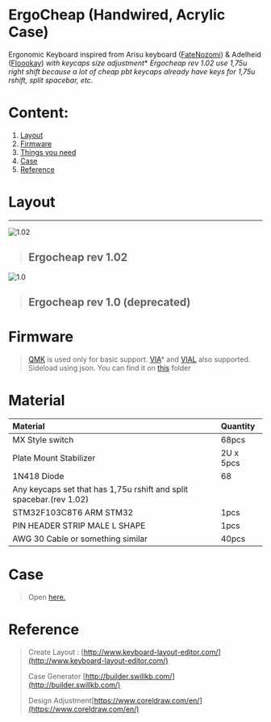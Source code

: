 # ErgoCheap \(Handwired, Acrylic Case\)

Ergonomic Keyboard inspired from Arisu keyboard ([FateNozomi](https://github.com/FateNozomi)) & Adelheid ([Floookay](https://github.com/floookay/adelheid)) _with keycaps size adjustment_*
*Ergocheap rev 1.02 use 1,75u right shift because a lot of cheap pbt keycaps already have keys for 1,75u rshift, split spacebar, etc.*


# Content:
1. [Layout](./#layout)
2. [Firmware](./#firmware)
3. [Things you need](./#MATERIAL)
4. [Case](./#CASE)
5. [Reference](./#REFERENCE)

# Layout
---
![1.02](https://raw.githubusercontent.com/xSteins/Mechanical-Keyboard/master/ErgoCheap/rev1.02.png)
> ## Ergocheap rev 1.02

![1.0](https://camo.githubusercontent.com/a2e29123e14f400ca0bab09a4678579adb562bd185ed83faa23b0399d9abfa59/68747470733a2f2f692e696d6775722e636f6d2f494933614259676c2e6a7067)
> ## Ergocheap rev 1.0 (deprecated)



# Firmware

> [QMK](https://qmk.fm/) is used only for basic support.
> [VIA](https://caniusevia.com/)* and [VIAL](https://get.vial.today/) also supported.
>  Sideload using json.
> You can find it on [this](https://github.com/qmk/qmk_firmware/tree/master/keyboards/handwired/ergocheap) folder

# Material

| Material | Quantity |
| :--- | :--- |
| MX Style switch | 68pcs |
| Plate Mount Stabilizer | 2U x 5pcs |
| 1N418 Diode | 68 |
| Any keycaps set that has 1,75u rshift and split spacebar.(rev 1.02)|
| STM32F103C8T6 ARM STM32 | 1pcs |
| PIN HEADER STRIP MALE L SHAPE | 1pcs |
| AWG 30 Cable or something similar | 40pcs |

# Case

> Open [here.](https://github.com/xSteins/Mechanical-Keyboard/tree/master/ErgoCheap/CASE)

# Reference

> Create Layout : [http://www.keyboard-layout-editor.com/](http://www.keyboard-layout-editor.com/)
>
> Case Generator [http://builder.swillkb.com/](http://builder.swillkb.com/)
>
> Design Adjustment[https://www.coreldraw.com/en/](https://www.coreldraw.com/en/)


